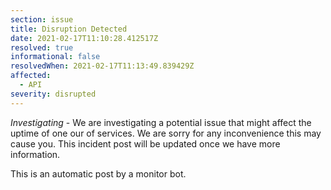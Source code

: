 ```yaml
---
section: issue
title: Disruption Detected
date: 2021-02-17T11:10:28.412517Z
resolved: true
informational: false
resolvedWhen: 2021-02-17T11:13:49.839429Z
affected:
  - API
severity: disrupted
---
```

*Investigating* - We are investigating a potential issue that might affect the uptime of one our of services. We are sorry for any inconvenience this may cause you. This incident post will be updated once we have more information.

This is an automatic post by a monitor bot.
        